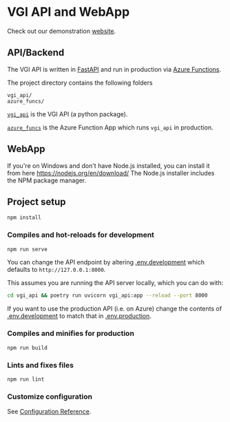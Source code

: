 # VGI API and WebApp

Check out our demonstration [website](https://salmon-forest-09e32d403.azurestaticapps.net/).

## API/Backend

The VGI API is written in [FastAPI](https://fastapi.tiangolo.com/) and run in production via [Azure Functions](https://docs.microsoft.com/en-us/azure/azure-functions/).

The project directory contains the following folders
```
vgi_api/
azure_funcs/
```


[`vgi_api`](vgi_api) is the VGI API (a python package).

[`azure_funcs`](azure_funcs) is the Azure Function App which runs `vgi_api` in production.


## WebApp
If you're on Windows and don't have Node.js installed, you can install it from here https://nodejs.org/en/download/
The Node.js installer includes the NPM package manager.

## Project setup
```
npm install
```

### Compiles and hot-reloads for development

```
npm run serve
```

You can change the API endpoint by altering [.env.development](.env.development) which defaults to `http://127.0.0.1:8000`.

This assumes you are running the API server locally, which you can do with:

```bash
cd vgi_api && poetry run uvicorn vgi_api:app --reload --port 8000
```

If you want to use the production API (i.e. on Azure) change the contents of [.env.development](.env.development) to match that in [.env.production](.env.production).



### Compiles and minifies for production
```
npm run build
```

### Lints and fixes files
```
npm run lint
```

### Customize configuration
See [Configuration Reference](https://cli.vuejs.org/config/).
